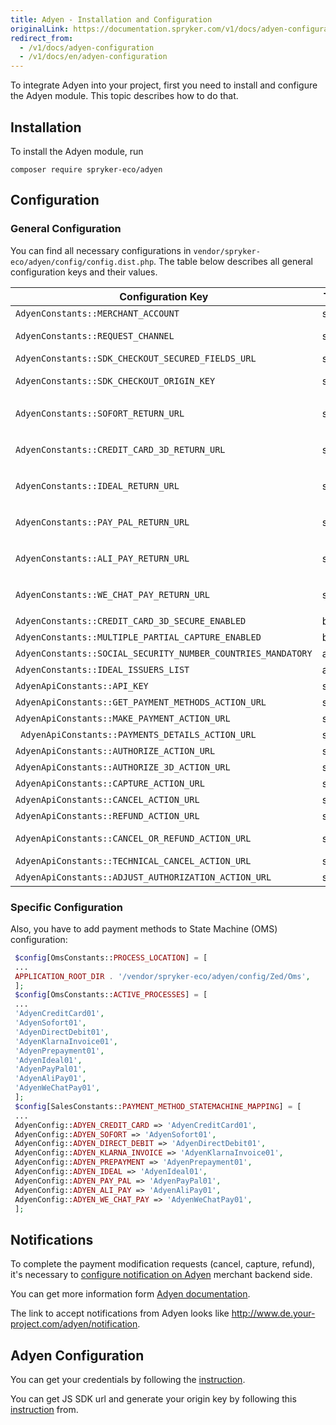 ```yaml
---
title: Adyen - Installation and Configuration
originalLink: https://documentation.spryker.com/v1/docs/adyen-configuration
redirect_from:
  - /v1/docs/adyen-configuration
  - /v1/docs/en/adyen-configuration
---
```


To integrate Adyen into your project, first you need to install and configure the Adyen module. This topic describes how to do that.

## Installation
To install the Adyen module, run
```
composer require spryker-eco/adyen
```

## Configuration
### General Configuration

You can find all necessary configurations in `vendor/spryker-eco/adyen/config/config.dist.php`.
The table below describes all general configuration keys and their values.

|Configuration Key|Type|Description|
| --- | --- | --- |
| `AdyenConstants::MERCHANT_ACCOUNT` | string | Name of merchant account |
| `AdyenConstants::REQUEST_CHANNEL` | string | Name of channel communication with Adyen, has to be "Web" |
| `AdyenConstants::SDK_CHECKOUT_SECURED_FIELDS_URL` | string | JS SDK URL to encrypt Credit Card secure fields |
| `AdyenConstants::SDK_CHECKOUT_ORIGIN_KEY` | string | Origin key of JS SDK that generated based on project base URL |
| `AdyenConstants::SOFORT_RETURN_URL` | string | URL to return customer after pay on Sofort: `http://mysprykershop.com/adyen/callback/redirect-sofort` |
| `AdyenConstants::CREDIT_CARD_3D_RETURN_URL` | string | URL to return customer after passing 3D secure: `http://mysprykershop.com/adyen/callback/redirect-credit-card-3` |
| `AdyenConstants::IDEAL_RETURN_URL` | string | URL to return customer after pay on iDeal: `http://mysprykershop.com/adyen/callback/redirect-ideal` |
| `AdyenConstants::PAY_PAL_RETURN_URL` | string | URL to return customer after pay on PayPal: `http://mysprykershop.com/adyen/callback/redirect-paypal` |
| `AdyenConstants::ALI_PAY_RETURN_URL` | string | URL to return customer after pay on AliPay: `http://mysprykershop.com/adyen/callback/redirect-alipay` |
| `AdyenConstants::WE_CHAT_PAY_RETURN_URL` | string | URL to return customer after pay on WeChatPay: `http://mysprykershop.com/adyen/callback/redirect-wechatpay` |
| `AdyenConstants::CREDIT_CARD_3D_SECURE_ENABLED` | bool | Is 3D secure enabled for Credit Card payments |
| `AdyenConstants::MULTIPLE_PARTIAL_CAPTURE_ENABLED` | bool | Is multiple capture enabled. Default false |
| `AdyenConstants::SOCIAL_SECURITY_NUMBER_COUNTRIES_MANDATORY` | array | List of countries with SSN mandatory |
| `AdyenConstants::IDEAL_ISSUERS_LIST` | array | List of iDeal issuers |
| `AdyenApiConstants::API_KEY` | string | API key, provided by Adyen |
| `AdyenApiConstants::GET_PAYMENT_METHODS_ACTION_URL` | string | URL for get available payment methods API call |
| `AdyenApiConstants::MAKE_PAYMENT_ACTION_URL` | string | URL for make payment API call |
|` AdyenApiConstants::PAYMENTS_DETAILS_ACTION_URL` | string | URL for payment details API call |
| `AdyenApiConstants::AUTHORIZE_ACTION_URL` | string | URL for authorize API call |
| `AdyenApiConstants::AUTHORIZE_3D_ACTION_URL` | string | URL for authorize 3D API call |
| `AdyenApiConstants::CAPTURE_ACTION_URL` | string | URL for capture API call |
| `AdyenApiConstants::CANCEL_ACTION_URL` | string | URL for cancel API call |
| `AdyenApiConstants::REFUND_ACTION_URL` | string | URL for refund API call |
| `AdyenApiConstants::CANCEL_OR_REFUND_ACTION_URL` | string | URL for cancel or refund API call (when it's not possible to know is payment already captured) |
| `AdyenApiConstants::TECHNICAL_CANCEL_ACTION_URL` | string | URL for technical cancel API call |
| `AdyenApiConstants::ADJUST_AUTHORIZATION_ACTION_URL` | string | URL for adjust authorized amount API call |

### Specific Configuration
Also, you have to add payment methods to State Machine (OMS) configuration:

```php
 $config[OmsConstants::PROCESS_LOCATION] = [
 ...
 APPLICATION_ROOT_DIR . '/vendor/spryker-eco/adyen/config/Zed/Oms',
 ];
 $config[OmsConstants::ACTIVE_PROCESSES] = [
 ...
 'AdyenCreditCard01',
 'AdyenSofort01',
 'AdyenDirectDebit01',
 'AdyenKlarnaInvoice01',
 'AdyenPrepayment01',
 'AdyenIdeal01',
 'AdyenPayPal01',
 'AdyenAliPay01',
 'AdyenWeChatPay01',
 ];
 $config[SalesConstants::PAYMENT_METHOD_STATEMACHINE_MAPPING] = [
 ...
 AdyenConfig::ADYEN_CREDIT_CARD => 'AdyenCreditCard01',
 AdyenConfig::ADYEN_SOFORT => 'AdyenSofort01',
 AdyenConfig::ADYEN_DIRECT_DEBIT => 'AdyenDirectDebit01',
 AdyenConfig::ADYEN_KLARNA_INVOICE => 'AdyenKlarnaInvoice01',
 AdyenConfig::ADYEN_PREPAYMENT => 'AdyenPrepayment01',
 AdyenConfig::ADYEN_IDEAL => 'AdyenIdeal01',
 AdyenConfig::ADYEN_PAY_PAL => 'AdyenPayPal01',
 AdyenConfig::ADYEN_ALI_PAY => 'AdyenAliPay01',
 AdyenConfig::ADYEN_WE_CHAT_PAY => 'AdyenWeChatPay01',
 ];
 ```

## Notifications

To complete the payment modification requests (cancel, capture, refund), it's necessary to [configure notification on Adyen](https://docs.adyen.com/developers/notifications/set-up-notifications) merchant backend side.

You can get more information form [Adyen documentation](https://docs.adyen.com/developers).

The link to accept notifications from Adyen looks like http://www.de.your-project.com/adyen/notification.

## Adyen Configuration

You can get your credentials by following the [instruction](https://docs.adyen.com/developers/checkout/api-integration#beforeyoubegin).

You can get JS SDK url and generate your origin key by following this [instruction](https://docs.adyen.com/developers/checkout/api-integration#encryptcreditcarddetails) from.
